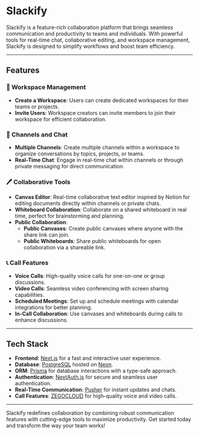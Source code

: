 # Slackify

Slackify is a feature-rich collaboration platform that brings seamless communication and productivity to teams and individuals. With powerful tools for real-time chat, collaborative editing, and workspace management, Slackify is designed to simplify workflows and boost team efficiency.

---

## Features

### 🏢 Workspace Management
- **Create a Workspace**: Users can create dedicated workspaces for their teams or projects.
- **Invite Users**: Workspace creators can invite members to join their workspace for efficient collaboration.

### 🔗 Channels and Chat
- **Multiple Channels**: Create multiple channels within a workspace to organize conversations by topics, projects, or teams.
- **Real-Time Chat**: Engage in real-time chat within channels or through private messaging for direct communication.

### 🖊️ Collaborative Tools
- **Canvas Editor**: Real-time collaborative text editor inspired by Notion for editing documents directly within channels or private chats.
- **Whiteboard Collaboration**: Collaborate on a shared whiteboard in real time, perfect for brainstorming and planning.
- **Public Collaboration**:
  - **Public Canvases**: Create public canvases where anyone with the share link can join.
  - **Public Whiteboards**: Share public whiteboards for open collaboration via a shareable link.

### 📞 Call Features
- **Voice Calls**: High-quality voice calls for one-on-one or group discussions.
- **Video Calls**: Seamless video conferencing with screen sharing capabilities.
- **Scheduled Meetings**: Set up and schedule meetings with calendar integrations for better planning.
- **In-Call Collaboration**: Use canvases and whiteboards during calls to enhance discussions.

---

## Tech Stack

- **Frontend**: [Next.js](https://nextjs.org/) for a fast and interactive user experience.
- **Database**: [PostgreSQL](https://www.postgresql.org/) hosted on [Neon](https://neon.tech/).
- **ORM**: [Prisma](https://www.prisma.io/) for database interactions with a type-safe approach.
- **Authentication**: [NextAuth.js](https://next-auth.js.org/) for secure and seamless user authentication.
- **Real-Time Communication**: [Pusher](https://pusher.com/) for instant updates and chats.
- **Call Features**: [ZEGOCLOUD](https://www.zegocloud.com/) for high-quality voice and video calls.

---

Slackify redefines collaboration by combining robust communication features with cutting-edge tools to maximize productivity. Get started today and transform the way your team works!

